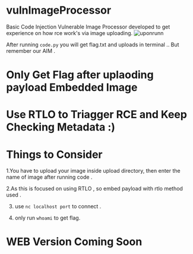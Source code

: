 # vulnImageProcessor
 Basic Code Injection Vulnerable Image Processor developed to get experience on how rce work's via image uploading.
![uponrunn](https://github.com/user-attachments/assets/f978afff-82bd-4b82-aa23-dc158dadfe42)

After running `code.py`  you will get flag.txt and uploads in terminal ..  But remember our AIM .

# Only Get Flag after uplaoding payload Embedded Image 



# Use RTLO to Triagger RCE and Keep Checking Metadata :)

# Things to Consider

  1.You have to upload your image inside upload directory, then enter the name of image after running code .  
  
  2.As this is focused on using RTLO , so embed payload with rtlo method used .
  
  3. use     `nc localhost port` to connect .

  4. only run `whoami`  to get flag.
  

# WEB Version Coming Soon
